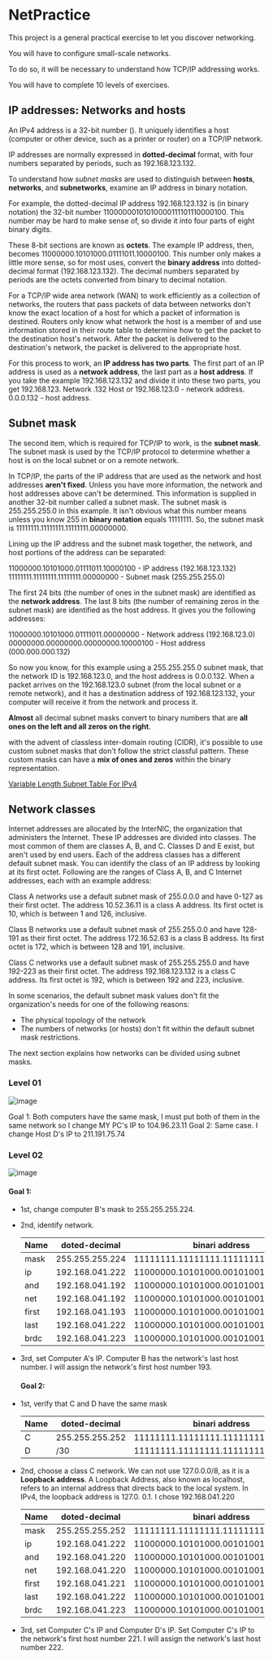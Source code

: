 # NetPractice
This project is a general practical exercise to let you discover networking.

You will have to configure small-scale networks. 

To do so, it will be necessary to understand how TCP/IP addressing works.

You will have to complete 10 levels of exercises.


## IP addresses: Networks and hosts

An IPv4 address is a 32-bit number (). It uniquely identifies a host (computer or other device, such as a printer or router) on a TCP/IP network.

IP addresses are normally expressed in **dotted-decimal** format, with four numbers separated by periods, such as 192.168.123.132.

To understand how *subnet masks* are used to distinguish between **hosts**, **networks**, and **subnetworks**, examine an IP address in binary notation.

For example, the dotted-decimal IP address 192.168.123.132 is (in binary notation) the 32-bit number 11000000101010000111101110000100. This number may be hard to make sense of, so divide it into four parts of eight binary digits.

These 8-bit sections are known as **octets**. The example IP address, then, becomes 11000000.10101000.01111011.10000100. This number only makes a little more sense, so for most uses, convert the **binary address** into dotted-decimal format (192.168.123.132). The decimal numbers separated by periods are the octets converted from binary to decimal notation.

For a TCP/IP wide area network (WAN) to work efficiently as a collection of networks, the routers that pass packets of data between networks don't know the exact location of a host for which a packet of information is destined. Routers only know what network the host is a member of and use information stored in their route table to determine how to get the packet to the destination host's network. After the packet is delivered to the destination's network, the packet is delivered to the appropriate host.

For this process to work, an **IP address has two parts**. The first part of an IP address is used as a **network address**, the last part as a **host address**. If you take the example 192.168.123.132 and divide it into these two parts, you get 192.168.123. Network .132 Host or 192.168.123.0 - network address. 0.0.0.132 - host address.


## Subnet mask
The second item, which is required for TCP/IP to work, is the **subnet mask**. The subnet mask is used by the TCP/IP protocol to determine whether a host is on the local subnet or on a remote network.

In TCP/IP, the parts of the IP address that are used as the network and host addresses **aren't fixed**. Unless you have more information, the network and host addresses above can't be determined. 
This information is supplied in another 32-bit number called a subnet mask. The subnet mask is 255.255.255.0 in this example. It isn't obvious what this number means unless you know 255 in **binary notation** equals 11111111. So, the subnet mask is 11111111.11111111.11111111.00000000.

Lining up the IP address and the subnet mask together, the network, and host portions of the address can be separated:

11000000.10101000.01111011.10000100 - IP address (192.168.123.132)
11111111.11111111.11111111.00000000 - Subnet mask (255.255.255.0)

The first 24 bits (the number of ones in the subnet mask) are identified as the **network address**. The last 8 bits (the number of remaining zeros in the subnet mask) are identified as the host address. It gives you the following addresses:

11000000.10101000.01111011.00000000 - Network address (192.168.123.0)
00000000.00000000.00000000.10000100 - Host address (000.000.000.132)

So now you know, for this example using a 255.255.255.0 subnet mask, that the network ID is 192.168.123.0, and the host address is 0.0.0.132. When a packet arrives on the 192.168.123.0 subnet (from the local subnet or a remote network), and it has a destination address of 192.168.123.132, your computer will receive it from the network and process it.

**Almost** all decimal subnet masks convert to binary numbers that are **all ones on the left and all zeros on the right**.

with the advent of classless inter-domain routing (CIDR), it's possible to use custom subnet masks that don't follow the strict classful pattern. These custom masks can have a **mix of ones and zeros** within the binary representation.





[Variable Length Subnet Table For IPv4](https://www.rfc-editor.org/rfc/pdfrfc/rfc1878.txt.pdf)



## Network classes
Internet addresses are allocated by the InterNIC, the organization that administers the Internet. These IP addresses are divided into classes. The most common of them are classes A, B, and C. Classes D and E exist, but aren't used by end users. Each of the address classes has a different default subnet mask. You can identify the class of an IP address by looking at its first octet. Following are the ranges of Class A, B, and C Internet addresses, each with an example address:

Class A networks use a default subnet mask of 255.0.0.0 and have 0-127 as their first octet. The address 10.52.36.11 is a class A address. Its first octet is 10, which is between 1 and 126, inclusive.

Class B networks use a default subnet mask of 255.255.0.0 and have 128-191 as their first octet. The address 172.16.52.63 is a class B address. Its first octet is 172, which is between 128 and 191, inclusive.

Class C networks use a default subnet mask of 255.255.255.0 and have 192-223 as their first octet. The address 192.168.123.132 is a class C address. Its first octet is 192, which is between 192 and 223, inclusive.

In some scenarios, the default subnet mask values don't fit the organization's needs for one of the following reasons:


+ The physical topology of the network
+ The numbers of networks (or hosts) don't fit within the default subnet mask restrictions.

The next section explains how networks can be divided using subnet masks.

### Level 01
![image](https://github.com/user-attachments/assets/8405f5b4-dc4e-4f13-8b34-a851a2f95a4a)

Goal 1: Both computers have the same mask, I must put both of them in the same network so  I change MY PC's IP to 104.96.23.11 
Goal 2: Same case. I change Host D's IP to 211.191.75.74

### Level 02
![image](https://github.com/user-attachments/assets/da8f2a17-5472-4714-98fa-9bd3678e7aa6)

#### Goal 1: 
+ 1st, change computer B's mask to 255.255.255.224.
+ 2nd, identify network.
  
  | Name|doted-decimal  |         binari address            |
  |-----|---------------|-----------------------------------|
  | mask|255.255.255.224|11111111.11111111.11111111.11100000|
  |   ip|192.168.041.222|11000000.10101000.00101001.11011110|
  |  and|192.168.041.192|11000000.10101000.00101001.11000000|
  |  net|192.168.041.192|11000000.10101000.00101001.11000000|
  |first|192.168.041.193|11000000.10101000.00101001.11000001|
  | last|192.168.041.222|11000000.10101000.00101001.11011110|
  | brdc|192.168.041.223|11000000.10101000.00101001.11011111|
  
+ 3rd, set Computer A's IP.
  Computer B has the network's last host number. I will assign the network's first host number 193.

  #### Goal 2: 
+ 1st, verify that C and D have the same mask

  | Name|doted-decimal  |         binari address            |
  |-----|---------------|-----------------------------------|
  |    C|255.255.255.252|11111111.11111111.11111111.11111100|
  |    D|            /30|11111111.11111111.11111111.11111100|

+ 2nd, choose a class C network. We can not use 127.0.0.0/8, as it is a **Loopback address**. A Loopback Address, also known as localhost, refers to an internal address that directs back to the local system. In IPv4, the loopback address is 127.0. 0.1. I chose 192.168.041.220
  
  | Name|doted-decimal  |         binari address            |
  |-----|---------------|-----------------------------------|
  | mask|255.255.255.252|11111111.11111111.11111111.11111100|
  |   ip|192.168.041.222|11000000.10101000.00101001.11011110|
  |  and|192.168.041.220|11000000.10101000.00101001.11011100|
  |  net|192.168.041.220|11000000.10101000.00101001.11011100|
  |first|192.168.041.221|11000000.10101000.00101001.11011101|
  | last|192.168.041.222|11000000.10101000.00101001.11011110|
  | brdc|192.168.041.223|11000000.10101000.00101001.11011111|
  
+ 3rd, set Computer C's IP and Computer D's IP.
  Set Computer C's IP to the network's first host number 221. I will assign the network's last host number 222.

  

